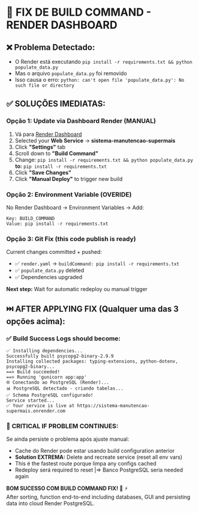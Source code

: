 # 🔧 FIX DE BUILD COMMAND - RENDER DASHBOARD

## ❌ **Problema Detectado:**
- O Render está executando `pip install -r requirements.txt && python populate_data.py` 
- Mas o arquivo `populate_data.py` foi removido
- Isso causa o erro: `python: can't open file 'populate_data.py': No such file or directory`

## ✅ **SOLUÇÕES IMEDIATAS:**

### **Opção 1: Update via Dashboard Render (MANUAL)**
1. Vá para [Render Dashboard](https://dashboard.render.com)
2. Selected your **Web Service** → **sistema-manutencao-supermais** 
3. Click **"Settings"** tab
4. Scroll down to **"Build Command"**
5. Change: `pip install -r requirements.txt && python populate_data.py`
   **to:** `pip install -r requirements.txt`
6. Click **"Save Changes"**  
7. Click **"Manual Deploy"** to trigger new build

### **Opção 2: Environment Variable (OVERIDE)**
No Render Dashboard → Environment Variables → Add:
```
Key: BUILD_COMMAND
Value: pip install -r requirements.txt
```

### **Opção 3: Git Fix (this code publish is ready)**
Current changes committed + pushed:
- ✅ `render.yaml` → `buildCommand: pip install -r requirements.txt`
- ✅ `populate_data.py` deleted
- ✅ Dependencies upgraded

**Next step:** Wait for automatic redeploy ou manual trigger

## ⏭️ **AFTER APPLYING FIX (Qualquer uma das 3 opções acima):**

### ✅ **Build Success Logs should become:**
```
✅ Installing dependencies...
Successfully built psycopg2-binary-2.9.9
Installing collected packages: typing-extensions, python-dotenv, psycopg2-binary...
==> Build succeeded!
==> Running 'gunicorn app:app'
🌐 Conectando ao PostgreSQL (Render)...
📊 PostgreSQL detectado - criando tabelas...
✅ Schema PostgreSQL configurado!
Service started...
✅ Your service is live at https://sistema-manutencao-supermais.onrender.com
```

### 🚨 **CRITICAL IF PROBLEM CONTINUES:**
Se ainda persiste o problema após ajuste manual:

- Cache do Render pode estar usando build configuration anterior
- **Solution EXTREMA:** Delete and recreate service (reset all env vars)
- This é the fastest route porque limpa any configs cached
- Redeploy será required to reset |⇒ Banco PostgreSQL seria needed again

**BOM SUCESSO COM BUILD COMMAND FIX!** 🔧 ⚡   
After sorting, function end-to-end including databases, GUI and persisting data into cloud Render PostgreSQL.
